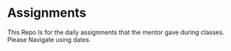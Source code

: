 # Assignments
This Repo Is for the daily assignments that the mentor gave during classes. Please Navigate using dates.
